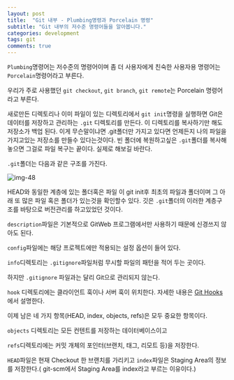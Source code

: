 ```yaml
---
layout: post
title:  "Git 내부 - Plumbing명령과 Porcelain 명령"
subtitle: "Git 내부의 저수준 명령어들을 알아봅니다."
categories: development
tags: git
comments: true
---
```


`Plumbing`명령어는 저수준의 명령어이며 좀 더 사용자에게 친숙한 사용자용 명령어는 `Porcelain`명령어라고 부른다.

우리가 주로 사용했던 `git checkout`, `git branch`, `git remote`는 Porcelain 명령어라고 부른다.

새로만든 디렉토리나 이미 파일이 있는 디렉토리에서 `git init`명령을 실행하면 Git은 데이터를 저장하고 관리하는 `.git` 디렉토리를 만든다. 이 디렉토리를 복사하기만 해도 저장소가 백업 된다. 이게 무슨말이냐면 .git폴더만 가지고 있다면 언제든지 나의 파일을 가지고있는 저장소를 만들수 있다는것이다. 빈 폴더에 복원하고싶은 `.git`폴더를 복사해놓으면 그걸로 파일 복구는 끝이다. 실제로 해보길 바란다.

`.git`폴더는 다음과 같은 구조를 가진다.

![img-48](https://user-images.githubusercontent.com/44861205/124280446-a75caf00-db83-11eb-8b4b-28f931c62dbd.png)


HEAD와 동일한 계층에 있는 폴더혹은 파일 이 git init후 최초의 파일과 폴더이며 그 아래 또 많은 파일 혹은 폴더가 있는것을 확인할수 있다. 깃은 `.git`폴더의 이러한 계층구조를 바탕으로 버전관리를 하고있었던 것이다.

`description`파일은 기본적으로 GitWeb 프로그램에서만 사용하기 때문에 신경쓰지 않아도 된다.

`config`파일에는 해당 프로젝트에만 적용되는 설정 옵션이 들어 있다.

`info`디렉토리는 `.gitignore`파일처럼 무시할 파일의 패턴을 적어 두는 곳이다.

하지만 `.gitignore` 파일과는 달리 Git으로 관리되지 않는다.

`hook` 디렉토리에는 클라이언트 훅이나 서버 훅이 위치한다. 자세한 내용은 [Git Hooks](http://git-scm.com/book/ko/v2/Git%EB%A7%9E%EC%B6%A4-Git-Hooks#_git_hooks)에서 설명한다.

이제 남은 네 가지 항목(HEAD, index, objects, refs)은 모두 중요한 항목이다.

`objects` 디렉토리는 모든 컨텐트를 저장하는 데이터베이스이고

`refs`디렉토리에는 커밋 개체의 포인터(브랜치, 태그, 리모트 등)을 저장한다.

`HEAD`파일은 현재 Checkout 한 브랜치를 가리키고 `index`파일은 Staging Area의 정보를 저장한다.( git-scm에서 Staging Area를 index라고 부르는 이유이다.)